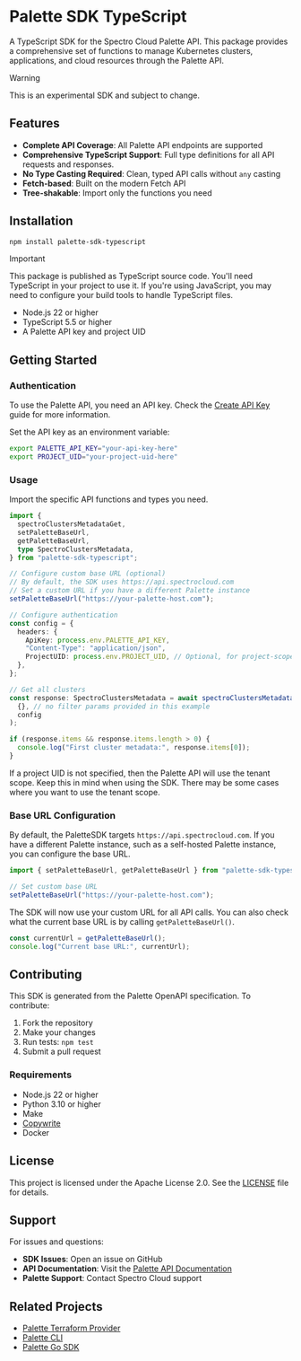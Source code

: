 # Palette SDK TypeScript

A TypeScript SDK for the Spectro Cloud Palette API. This package provides a comprehensive set of functions to manage Kubernetes clusters, applications, and cloud resources through the Palette API.

> [!WARNING]
> This is an experimental SDK and subject to change.

## Features

- **Complete API Coverage**: All Palette API endpoints are supported
- **Comprehensive TypeScript Support**: Full type definitions for all API requests and responses.
- **No Type Casting Required**: Clean, typed API calls without `any` casting
- **Fetch-based**: Built on the modern Fetch API
- **Tree-shakable**: Import only the functions you need

## Installation

```bash
npm install palette-sdk-typescript
```

> [!IMPORTANT]
> This package is published as TypeScript source code. You'll need TypeScript in your project to use it. If you're using JavaScript, you may need to configure your build tools to handle TypeScript files.

- Node.js 22 or higher
- TypeScript 5.5 or higher
- A Palette API key and project UID

## Getting Started

### Authentication

To use the Palette API, you need an API key. Check the [Create API Key](https://docs.spectrocloud.com/user-management/authentication/api-key/create-api-key/) guide for more information.

Set the API key as an environment variable:

```bash
export PALETTE_API_KEY="your-api-key-here"
export PROJECT_UID="your-project-uid-here"
```

### Usage

Import the specific API functions and types you need.

```typescript
import {
  spectroClustersMetadataGet,
  setPaletteBaseUrl,
  getPaletteBaseUrl,
  type SpectroClustersMetadata,
} from "palette-sdk-typescript";

// Configure custom base URL (optional)
// By default, the SDK uses https://api.spectrocloud.com
// Set a custom URL if you have a different Palette instance
setPaletteBaseUrl("https://your-palette-host.com");

// Configure authentication
const config = {
  headers: {
    ApiKey: process.env.PALETTE_API_KEY,
    "Content-Type": "application/json",
    ProjectUID: process.env.PROJECT_UID, // Optional, for project-scoped requests
  },
};

// Get all clusters
const response: SpectroClustersMetadata = await spectroClustersMetadataGet(
  {}, // no filter params provided in this example
  config
);

if (response.items && response.items.length > 0) {
  console.log("First cluster metadata:", response.items[0]);
}
```

If a project UID is not specified, then the Palette API will use the tenant scope. Keep this in mind when using the SDK. There may be some cases where you want to use the tenant scope.

### Base URL Configuration

By default, the PaletteSDK targets `https://api.spectrocloud.com`. If you have a different Palette instance, such as a self-hosted Palette instance, you can configure the base URL.

```typescript
import { setPaletteBaseUrl, getPaletteBaseUrl } from "palette-sdk-typescript";

// Set custom base URL
setPaletteBaseUrl("https://your-palette-host.com");
```

The SDK will now use your custom URL for all API calls.
You can also check what the current base URL is by calling `getPaletteBaseUrl()`.

```typescript
const currentUrl = getPaletteBaseUrl();
console.log("Current base URL:", currentUrl);
```

## Contributing

This SDK is generated from the Palette OpenAPI specification. To contribute:

1. Fork the repository
2. Make your changes
3. Run tests: `npm test`
4. Submit a pull request

### Requirements

- Node.js 22 or higher
- Python 3.10 or higher
- Make
- [Copywrite](https://github.com/hashicorp/copywrite)
- Docker

## License

This project is licensed under the Apache License 2.0. See the [LICENSE](LICENSE) file for details.

## Support

For issues and questions:

- **SDK Issues**: Open an issue on GitHub
- **API Documentation**: Visit the [Palette API Documentation](https://docs.spectrocloud.com/api/)
- **Palette Support**: Contact Spectro Cloud support

## Related Projects

- [Palette Terraform Provider](https://github.com/spectrocloud/terraform-provider-spectrocloud)
- [Palette CLI](https://github.com/spectrocloud/palette-cli)
- [Palette Go SDK](https://github.com/spectrocloud/palette-sdk-go)
